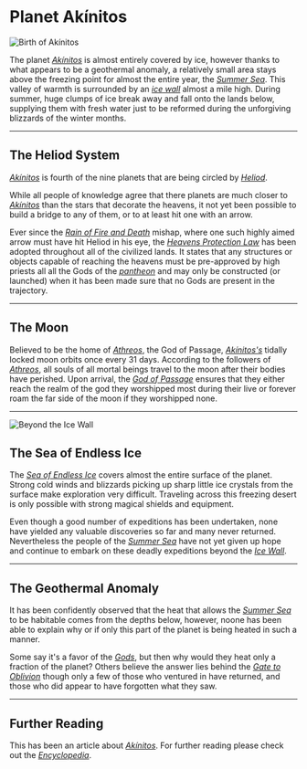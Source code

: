 # Planet Akínitos

![Birth of Akínitos](./images/img0012.png)

The planet [*Akínitos*](./glossary.md#akínitos) is almost entirely covered by ice, however thanks to what appears to be a geothermal anomaly, a relatively small area stays above the freezing point for almost the entire year, the [*Summer Sea*](./glossary.md#summer-sea). This valley of warmth is surrounded by an [*ice wall*](./glossary.md#ice-wall) almost a mile high. During summer, huge clumps of ice break away and fall onto the lands below, supplying them with fresh water just to be reformed during the unforgiving blizzards of the winter months.

---

## The Heliod System
[*Akínitos*](./glossary.md#akínitos) is fourth of the nine planets that are being circled by [*Heliod*](./glossary.md#heliod). 

While all people of knowledge agree that there planets are much closer to [*Akínitos*](./glossary.md#akínitos) than the stars that decorate the heavens, it not yet been possible to build a bridge to any of them, or to at least hit one with an arrow.

Ever since the [*Rain of Fire and Death*](./glossary.md#days-of-rain-of-fire-and-death) mishap, where one such highly aimed arrow must have hit Heliod in his eye, the [*Heavens Protection Law*](./glossary.md#heavens-protection-law) has been adopted throughout all of the civilized lands. It states that any structures or objects capable of reaching the heavens must be pre-approved by high priests all all the Gods of the [*pantheon*](./glossary.md#pantheon) and may only be constructed (or launched) when it has been made sure that no Gods are present in the trajectory.

---

## The Moon

Believed to be the home of [*Athreos*](./glossary.md#athreos), the God of Passage, [*Akínitos's*](./glossary.md#akínitos) tidally locked moon orbits once every 31 days. According to the followers of [*Athreos*](./glossary.md#athreos), all souls of all mortal beings travel to the moon after their bodies have perished. Upon arrival, the [*God of Passage*](glossary.md#athreos) ensures that they either reach the realm of the god they worshipped most during their live or forever roam the far side of the moon if they worshipped none.

---

![Beyond the Ice Wall](./images/img0030.png)

## The Sea of Endless Ice

The [*Sea of Endless Ice*](./glossary.md#sea-of-endless-ice) covers almost the entire surface of the planet. Strong cold winds and blizzards picking up sharp little ice crystals from the surface make exploration very difficult. Traveling across this freezing desert is only possible with strong magical shields and equipment.

Even though a good number of expeditions has been undertaken, none have yielded any valuable discoveries so far and many never returned. Nevertheless the people of the [*Summer Sea*](./glossary.md#summer-sea) have not yet given up hope and continue to embark on these deadly expeditions beyond the [*Ice Wall*](./glossary.md#ice-wall).

---

## The Geothermal Anomaly

It has been confidently observed that the heat that allows the [*Summer Sea*](./glossary.md#summer-sea) to be habitable comes from the depths below, however, noone has been able to explain why or if only this part of the planet is being heated in such a manner.

Some say it's a favor of the [*Gods*](./glossary.md#pantheon), but then why would they heat only a fraction of the planet? Others believe the answer lies behind the [*Gate to Oblivion*](./glossary.md#gate-to-oblivion) though only a few of those who ventured in have returned, and those who did appear to have forgotten what they saw.

---
## Further Reading
This has been an article about [*Akínitos*](./glossary.md#akínitos). For further reading please check out the [*Encyclopedia*](./SUMMARY.md).